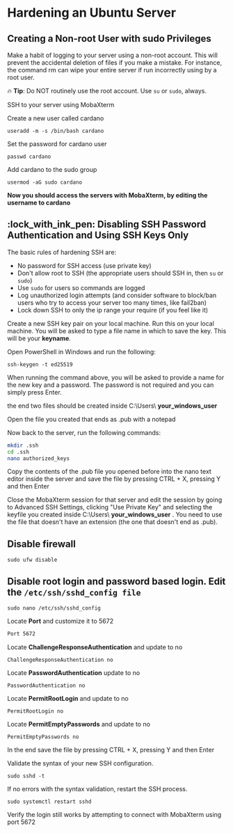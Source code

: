 
# Hardening an Ubuntu Server


## Creating a Non-root User with sudo Privileges


Make a habit of logging to your server using a non-root account. This will prevent the accidental deletion of files if you make a mistake. For instance, the command rm can wipe your entire server if run incorrectly using by a root user.



:fire: **Tip**: Do NOT routinely use the root account. Use `su` or `sudo`, always.


SSH to your server using MobaXterm


Create a new user called cardano

```
useradd -m -s /bin/bash cardano
```

Set the password for cardano user

```
passwd cardano
```

Add cardano to the sudo group

```
usermod -aG sudo cardano
```

**Now you should access the servers with MobaXterm, by editing the username to cardano**

## :lock\_with\_ink\_pen: **Disabling SSH Password Authentication and Using SSH Keys Only**


The basic rules of hardening SSH are:

* No password for SSH access (use private key)
* Don't allow root to SSH (the appropriate users should SSH in, then `su` or `sudo`)
* Use `sudo` for users so commands are logged
* Log unauthorized login attempts (and consider software to block/ban users who try to access your server too many times, like fail2ban)
* Lock down SSH to only the ip range your require (if you feel like it)


Create a new SSH key pair on your local machine. Run this on your local machine. You will be asked to type a file name in which to save the key. This will be your **keyname**.

Open PowerShell in Windows and run the following:
```
ssh-keygen -t ed25519
```

When running the command above, you will be asked to provide a name for the new key and a password. The password is not required and you can simply press Enter.

the end two files should be created inside C:\Users\ **your_windows_user**

Open the file you created that ends as .pub with a notepad

Now back to the server, run the following commands:

```bash
mkdir .ssh
cd .ssh
nano authorized_keys
```
Copy the contents of the .pub file you opened before into the nano text editor inside the server and save the file by pressing CTRL + X, pressing Y and then Enter

Close the MobaXterm session for that server and edit the session by going to Advanced SSH Settings, clicking "Use Private Key" and selecting the keyfile you created inside C:\Users\ **your_windows_user** . You need to use the file that doesn't have an extension (the one that doesn't end as .pub).

## Disable firewall
```
sudo ufw disable
```

## Disable root login and password based login. Edit the `/etc/ssh/sshd_config file` ##

```
sudo nano /etc/ssh/sshd_config
```

Locate **Port** and customize it to 5672

```bash
Port 5672
```

Locate **ChallengeResponseAuthentication** and update to no

```
ChallengeResponseAuthentication no
```

Locate **PasswordAuthentication** update to no

```
PasswordAuthentication no 
```

Locate **PermitRootLogin** and update to no

```
PermitRootLogin no
```

Locate **PermitEmptyPasswords** and update to no

```
PermitEmptyPasswords no
```


In the end save the file by pressing CTRL + X, pressing Y and then Enter


Validate the syntax of your new SSH configuration.

```
sudo sshd -t
```

If no errors with the syntax validation, restart the SSH process.

```
sudo systemctl restart sshd
```

Verify the login still works by attempting to connect with MobaXterm using port 5672

